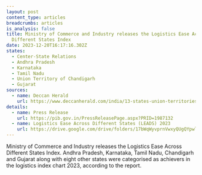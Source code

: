 ```yaml
---
layout: post
content_type: articles
breadcrumbs: articles
is_analysis: false
title: Ministry of Commerce and Industry releases the Logistics Ease Across
  Different States Index
date: 2023-12-20T16:17:16.302Z
states:
  - Center-State Relations
  - Andhra Pradesh
  - Karnataka
  - Tamil Nadu
  - Union Territory of Chandigarh
  - Gujarat
sources:
  - name: Deccan Herald
    url: https://www.deccanherald.com/india/13-states-union-territories-among-achievers-in-logistics-performance-index-2023-dpiit-report-2813961
details:
  - name: Press Release
    url: https://pib.gov.in/PressReleasePage.aspx?PRID=1987132
  - name: Logistics Ease Across Different States (LEADS) 2023
    url: https://drive.google.com/drive/folders/17bWqWyvprnVwxyQUgQYpwl0KhopNuubj
---
```

Ministry of Commerce and Industry releases the Logistics Ease Across Different States Index. Andhra Pradesh, Karnataka, Tamil Nadu, Chandigarh and Gujarat along with eight other states were categorised as achievers in the logistics index chart 2023, according to the report.